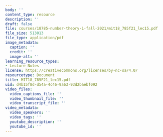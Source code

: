 ```yaml
---
body: ''
content_type: resource
description: ''
draft: false
file: courses/18785-number-theory-i-fall-2021/mit18_785f21_lec15.pdf
file_size: 513013
file_type: application/pdf
image_metadata:
  caption: ''
  credit: ''
  image-alt: ''
learning_resource_types:
- Lecture Notes
license: https://creativecommons.org/licenses/by-nc-sa/4.0/
resourcetype: Document
title: MIT18_785F21_lec15.pdf
uid: d4b15f8d-d54a-4c46-9a63-93d2baebf092
video_files:
  video_captions_file: ''
  video_thumbnail_file: ''
  video_transcript_file: ''
video_metadata:
  video_speakers: ''
  video_tags: ''
  youtube_description: ''
  youtube_id: ''
---
```

